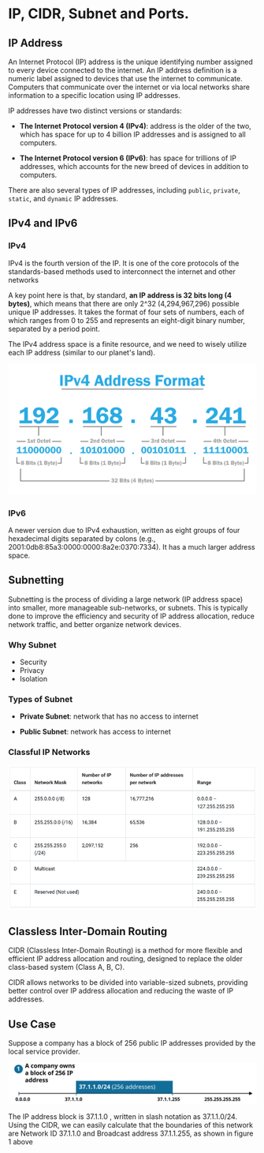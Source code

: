 # IP, CIDR, Subnet and Ports.

## IP Address
An Internet Protocol (IP) address is the unique identifying number assigned to every device connected to the internet. An IP address definition is a numeric label assigned to devices that use the internet to communicate. Computers that communicate over the internet or via local networks share information to a specific location using IP addresses.

IP addresses have two distinct versions or standards:
   
- **The Internet Protocol version 4 (IPv4)**: address is the older of the two, which has space for up to 4 billion IP addresses and is assigned to all computers. 
    
- **The Internet Protocol version 6 (IPv6)**: has space for trillions of IP addresses, which accounts for the new breed of devices in addition to computers. 

There are also several types of IP addresses, including `public`, `private`, `static`, and `dynamic` IP addresses.

## IPv4 and IPv6

### IPv4
IPv4 is the fourth version of the IP. It is one of the core protocols of the standards-based methods used to interconnect the internet and other networks

A key point here is that, by standard, **an IP address is 32 bits long (4 bytes)**, which means that there are only 2^32 (4,294,967,296) possible unique IP addresses. It takes the format of four sets of numbers, each of which ranges from 0 to 255 and represents an eight-digit binary number, separated by a period point.

The IPv4 address space is a finite resource, and we need to wisely utilize each IP address (similar to our planet's land). 

!["Ipv4 Address"](../resources/images/IPv4.webp)

### IPv6
A newer version due to IPv4 exhaustion, written as eight groups of four hexadecimal digits separated by colons (e.g., 2001:0db8:85a3:0000:0000:8a2e:0370:7334). It has a much larger address space.

## Subnetting
Subnetting is the process of dividing a large network (IP address space) into smaller, more manageable sub-networks, or subnets. This is typically done to improve the efficiency and security of IP address allocation, reduce network traffic, and better organize network devices.

### Why Subnet
- Security
- Privacy
- Isolation


### Types of Subnet
- **Private Subnet**: network that has no access to internet

- **Public Subnet**: network has access to internet


### Classful IP Networks

!["Ipv4 Address"](../resources/images/classful-IP.png)


## Classless Inter-Domain Routing 
CIDR (Classless Inter-Domain Routing) is a method for more flexible and efficient IP address allocation and routing, designed to replace the older class-based system (Class A, B, C). 

CIDR allows networks to be divided into variable-sized subnets, providing better control over IP address allocation and reducing the waste of IP addresses.

## Use Case
Suppose a company has a block of 256 public IP addresses provided by the local service provider. 

![""](../resources/images/block-of-256-addresses.svg)

The IP address block is 37.1.1.0 , written in slash notation as 37.1.1.0/24. Using the CIDR, we can easily calculate that the boundaries of this network are Network ID 37.1.1.0 and Broadcast address 37.1.1.255, as shown in figure 1 above